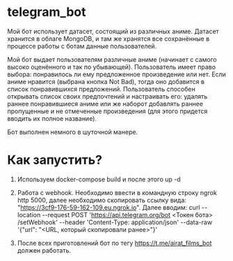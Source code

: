 # telegram_bot
Мой бот использует датасет, состоящий из различных аниме. Датасет хранится в облаге MongoDB, и там же хранятся все сохранённые в процессе работы с ботам данные пользователей.

Мой бот выдает пользователям различные аниме (начинает с самого высоко оценённого и так по убывающей). Пользователь имеет право выбора: понравилось ли ему предложенное произведение или нет. Если аниме нравится (выбрана кнопка Not Bad), тогда оно добавится в список понравившихся предложений. Пользователь способен открывать список своих предпочтений и настраивать его: удалять раннее понравившиеся аниме или же наборот добавлять раннее пропущенные и не отмеченные произведения (для этого придется вводить их полное название). 

Бот выполнен немного в шуточной манере.

# Как запустить?
1) Используем docker-compose build и после этого up -d

2) Работа с webhook. Необходимо ввести в командную строку ngrok http 5000, далее необходимо скопировать ссылку вида: "https://3cf9-176-59-162-109.eu.ngrok.io". Далее вводим:  curl --location --request POST 'https://api.telegram.org/bot <Токен бота> /setWebhook' --header 'Content-Type: application/json' --data-raw '{"url": "<URL, который скопировали ранее>"}'

3) После всех приготовлений бот по тегу https://t.me/airat_films_bot должен работать.
